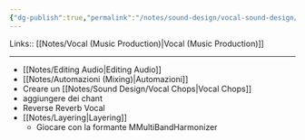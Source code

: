 ```yaml
---
{"dg-publish":true,"permalink":"/notes/sound-design/vocal-sound-design/"}
---
```


Links:: [[Notes/Vocal (Music Production)\|Vocal (Music Production)]]

---

- [[Notes/Editing Audio\|Editing Audio]]
- [[Notes/Automazioni (Mixing)\|Automazioni]]
- Creare un [[Notes/Sound Design/Vocal Chops\|Vocal Chops]]
- aggiungere dei chant
- Reverse Reverb Vocal
- [[Notes/Layering\|Layering]]
	- Giocare con la formante MMultiBandHarmonizer

